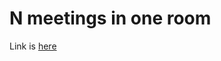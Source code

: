 # N meetings in one room 
Link is [here](https://practice.geeksforgeeks.org/problems/n-meetings-in-one-room/0)